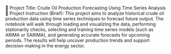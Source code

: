 📘 Project Title:
Crude Oil Production Forecasting Using Time Series Analysis
📝 Project Instruction (Brief):
This project aims to analyze historical crude oil production data using time series techniques to forecast future output. The notebook will walk through loading and visualizing the data, performing stationarity checks, selecting and training time series models (such as ARIMA or SARIMA), and generating accurate forecasts for upcoming periods. The results will help uncover production trends and support decision-making in the energy sector.
